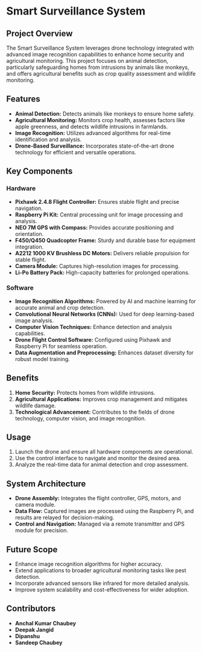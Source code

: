 # Smart Surveillance System

## Project Overview

The Smart Surveillance System leverages drone technology integrated with advanced image recognition capabilities to enhance home security and agricultural monitoring. This project focuses on animal detection, particularly safeguarding homes from intrusions by animals like monkeys, and offers agricultural benefits such as crop quality assessment and wildlife monitoring.

## Features

- **Animal Detection:** Detects animals like monkeys to ensure home safety.
- **Agricultural Monitoring:** Monitors crop health, assesses factors like apple greenness, and detects wildlife intrusions in farmlands.
- **Image Recognition:** Utilizes advanced algorithms for real-time identification and analysis.
- **Drone-Based Surveillance:** Incorporates state-of-the-art drone technology for efficient and versatile operations.

## Key Components

### Hardware
- **Pixhawk 2.4.8 Flight Controller:** Ensures stable flight and precise navigation.
- **Raspberry Pi Kit:** Central processing unit for image processing and analysis.
- **NEO 7M GPS with Compass:** Provides accurate positioning and orientation.
- **F450/Q450 Quadcopter Frame:** Sturdy and durable base for equipment integration.
- **A2212 1000 KV Brushless DC Motors:** Delivers reliable propulsion for stable flight.
- **Camera Module:** Captures high-resolution images for processing.
- **Li-Po Battery Pack:** High-capacity batteries for prolonged operations.

### Software
- **Image Recognition Algorithms:** Powered by AI and machine learning for accurate animal and crop detection.
- **Convolutional Neural Networks (CNNs):** Used for deep learning-based image analysis.
- **Computer Vision Techniques:** Enhance detection and analysis capabilities.
- **Drone Flight Control Software:** Configured using Pixhawk and Raspberry Pi for seamless operation.
- **Data Augmentation and Preprocessing:** Enhances dataset diversity for robust model training.

## Benefits

1. **Home Security:** Protects homes from wildlife intrusions.
2. **Agricultural Applications:** Improves crop management and mitigates wildlife damage.
3. **Technological Advancement:** Contributes to the fields of drone technology, computer vision, and image recognition.


## Usage

1. Launch the drone and ensure all hardware components are operational.
2. Use the control interface to navigate and monitor the desired area.
3. Analyze the real-time data for animal detection and crop assessment.

## System Architecture

- **Drone Assembly:** Integrates the flight controller, GPS, motors, and camera module.
- **Data Flow:** Captured images are processed using the Raspberry Pi, and results are relayed for decision-making.
- **Control and Navigation:** Managed via a remote transmitter and GPS module for precision.

## Future Scope

- Enhance image recognition algorithms for higher accuracy.
- Extend applications to broader agricultural monitoring tasks like pest detection.
- Incorporate advanced sensors like infrared for more detailed analysis.
- Improve system scalability and cost-effectiveness for wider adoption.

## Contributors

- **Anchal Kumar Chaubey**
- **Deepak Jangid**
- **Dipanshu**
- **Sandeep Chaubey**

